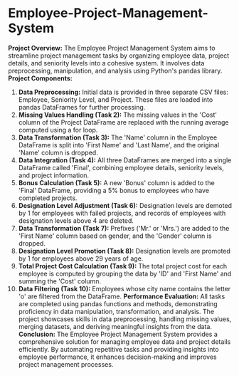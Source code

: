 # Employee-Project-Management-System
**Project Overview:**
The Employee Project Management System aims to streamline project management tasks by organizing employee data, project details, and seniority levels into a cohesive system. It involves data preprocessing, manipulation, and analysis using Python's pandas library.
**Project Components:**
1. **Data Preprocessing:** Initial data is provided in three separate CSV files: Employee, Seniority Level, and Project. These files are loaded into pandas DataFrames for further processing.
2. **Missing Values Handling (Task 2):** The missing values in the 'Cost' column of the Project DataFrame are replaced with the running average computed using a for loop.
3. **Data Transformation (Task 3):** The 'Name' column in the Employee DataFrame is split into 'First Name' and 'Last Name', and the original 'Name' column is dropped.
4. **Data Integration (Task 4):** All three DataFrames are merged into a single DataFrame called 'Final', combining employee details, seniority levels, and project information.
5. **Bonus Calculation (Task 5):** A new 'Bonus' column is added to the 'Final' DataFrame, providing a 5% bonus to employees who have completed projects.
6. **Designation Level Adjustment (Task 6):** Designation levels are demoted by 1 for employees with failed projects, and records of employees with designation levels above 4 are deleted.
7. **Data Transformation (Task 7):** Prefixes ('Mr.' or 'Mrs.') are added to the 'First Name' column based on gender, and the 'Gender' column is dropped.
8. **Designation Level Promotion (Task 8):** Designation levels are promoted by 1 for employees above 29 years of age.
9. **Total Project Cost Calculation (Task 9):** The total project cost for each employee is computed by grouping the data by 'ID' and 'First Name' and summing the 'Cost' column.
10. **Data Filtering (Task 10):** Employees whose city name contains the letter 'o' are filtered from the DataFrame.
**Performance Evaluation:**
All tasks are completed using pandas functions and methods, demonstrating proficiency in data manipulation, transformation, and analysis. The project showcases skills in data preprocessing, handling missing values, merging datasets, and deriving meaningful insights from the data.
**Conclusion:**
The Employee Project Management System provides a comprehensive solution for managing employee data and project details efficiently. By automating repetitive tasks and providing insights into employee performance, it enhances decision-making and improves project management processes.
